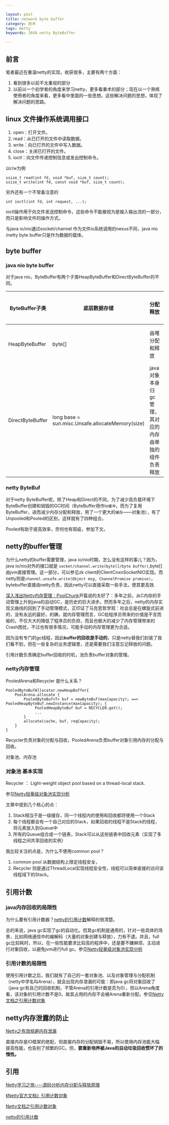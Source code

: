 ```yaml
---

layout: post
title: network byte buffer
category: 技术
tags: Netty
keywords: JAVA netty ByteBuffer

---
```


## 前言

笔者最近在重温netty的实现，收获很多，主要有两个方面：

1. 看到很多以前不太重视的部分
2. 以前以一个初学者的角度来学习netty，更多看重术的部分；现在以一个熟练使用者的角度来看，更多看中里面的一些思想。这些解决问题的思想，体现了解决问题的思路。

## linux 文件操作系统调用接口

 1. open：打开文件。
 2. read：从已打开的文件中读取数据。
 3. write：向已打开的文件中写入数据。
 4. close：关闭已打开的文件。
 5. ioctl：向文件传递控制信息或发出控制命令。

以r/w为例

	ssize_t read(int fd, void *buf, size_t count);
	ssize_t write(int fd, const void *buf, size_t count);
	
另外还有一个不常备注意的

 	int ioctl(int fd, int request, ...);
 
ioctl操作用于向文件发送控制命令，这些命令不能被视为是输入输出流的一部分，而只是影响文件的操作方式。

与java io/nio通过socket/channel 作为文件io系统调用的nexus不同，java nio /netty byte buffer只是作为数据的载体。
	

## byte buffer

### java nio byte buffer


对于java nio，ByteBuffer有两个子类HeapByteBuffer和DirectByteBuffer的不同。

|ByteBuffer子类|底层数据存储|分配释放|使用场景|优缺点|
|---|---|---|---|---|
|HeapByteBuffer|byte[]|由堆分配和释放|消息编解码||
|DirectByteBuffer|long base = sun.misc.Unsafe.allocateMemory(size)|java对象本身归gc管理，其对应的内存由单独的组件负责释放|io收发|io效率更高,分配和释放效率低|

### netty ByteBuf


对于netty ByteBuffer呢，除了Heap和Direct的不同，为了减少高负载环境下ByteBuffer创建和销毁的GC时间（ByteBuffer用作io`缓冲`，而为了复用ByteBuffer，进而减少内存分配和释放，用了一个更大的`缓存`——对象池），有了Unpooled和Pooled的区别，这样就有了四种组合。

Pooled有助于提高效率，奈何也有瑕疵，参加下文。


## netty的buffer管理

为什么netty的buffer需要管理，java io/nio时期，怎么没有这样的事儿？因为，java io/nio对外的接口就是 `socket/channel.write(byte[]/byte buffer)`,byte[] 由jvm直接管理。这一部分，可以参见zk client的ClientCnxnSocketNIO实现。而netty则是`channel.unsafe.write(Object msg, ChannelPromise promise)`，bytebuffer直接由netty负责，因此netty可以直接采取一些手法，使其更高效.


[深入浅出Netty内存管理：PoolChunk](http://blog.jobbole.com/106001/)开篇说的太好了：多年之前，从C内存的手动管理上升到java的自动GC，是历史的巨大进步。然而多年之后，netty的内存实现又曲线的回到了手动管理模式，正印证了马克思哲学观：社会总是在螺旋式前进的，没有永远的最好。的确，就内存管理而言，GC给程序员带来的价值是不言而喻的，不仅大大的降低了程序员的负担，而且也极大的减少了内存管理带来的Crash困扰，不过也有很多情况，可能手动的内存管理更为合适。

因为没有专门的gc线程，因此**buffer的回收是手动的**，只是netty替我们封装了我们看不到，但在一些复杂的业务逻辑里，还是需要我们注意忘记释放的问题。

引用计数负责确定buffer回收的时机，池负责buffer对象的管理。

### netty内存管理

PooledArena和Recycler 是什么关系？

	PooledByteBufAllocator.newHeapBuffer{
	  	PoolArena.allocate {
	  		PooledByteBuf<T> buf = newByteBuf(maxCapacity); ==> PooledHeapByteBuf.newInstance(maxCapacity); {
	  			 PooledHeapByteBuf buf = RECYCLER.get();
	  			 ...
	  		}
	  		allocate(cache, buf, reqCapacity);
	  	}
	}
	
Recycler负责对象的分配与回收，PooledArena负责buffer对象引用内存的分配与回收。

对象池、内存池


### 对象池 基本实现

Recycler ： Light-weight object pool based on a thread-local stack.

参见[Netty轻量级对象池实现分析](http://www.cnblogs.com/hzmark/p/netty-object-pool.html)

文章中提到几个核心的点：

1. Stack相当于是一级缓存，同一个线程内的使用和回收都将使用一个Stack
2. 每个线程都会有一个自己对应的Stack，如果回收的线程不是Stack的线程，将元素放入到Queue中
3. 所有的Queue组合成一个链表，Stack可以从这些链表中回收元素（实现了多线程之间共享回收的实例）

我比较关注的点是，为什么不使用common pool？

1. common pool 从数据结构上限定线程安全，
2. Recycler 则是通过ThreadLocal实现线程安全性，线程可以简单直接的访问该线程域下的Stack。

## 引用计数

### java内存回收的局限性

为什么要有引用计数器？[netty的引用计数](http://www.cnblogs.com/gaoxing/p/4249119.html)解释的很清楚。

总的来说，java gc实现了gc的自动化。但其gc机制是通用的，针对一些具体的场景，比如网络通信中的编解码（大量的对象创建与释放），力有不逮。并且，full gc比较耗时，所以，在一些性能要求比较高的程序中，还是要不嫌麻烦，主动进行对象回收，以避免jvm进行full gc。参见[Netty轻量级对象池实现分析](http://www.cnblogs.com/hzmark/p/netty-object-pool.html)

### 引用计数的局限性

使用引用计数之后，我们就有了自己的一套对象池、以及对象管理与分配机制（netty中学名叫Arena），就会出现内存泄漏的可能：即java gc将对象回收了（java gc有自己的回收机制，不管Arena的引用计数是否为0），但以Arena角度看，该对象的引用计数不是0，故其占用的内存不会被Arena重新分配。参见[Netty文档之引用计数对象](http://www.wolfbe.com/detail/201609/377.html#)

## netty内存泄露的防止

[Netty之有效规避内存泄漏](http://calvin1978.blogcn.com/articles/netty-leak.html)

直接内存是IO框架的绝配，但直接内存的分配销毁不易，所以使用内存池能大幅提高性能，也告别了频繁的GC。但，**要重新培养被Java的自动垃圾回收惯坏了的惰性。**


## 引用

[Netty学习之旅----源码分析内存分配与释放原理](http://46aae4d1e2371e4aa769798941cef698.devproxy.yunshipei.com/prestigeding/article/details/54692464)

[《Netty官方文档》引用计数对象](http://ifeve.com/reference-counted-objects/)

[Netty文档之引用计数对象](http://www.wolfbe.com/detail/201609/377.html#)

[netty的引用计数](http://www.cnblogs.com/gaoxing/p/4249119.html)
